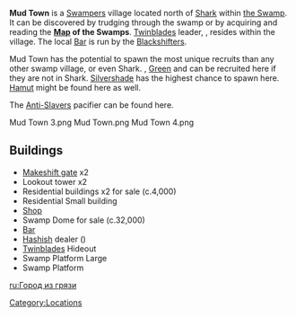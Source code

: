**Mud Town** is a [Swampers](03%20-%20Projects%20&%20Wikis/Kenshi/Kenshi%20Wiki/Kenshi%20Wiki%20Template/Swampers.md "wikilink") village located north
of [Shark](Shark.md "wikilink") within [the Swamp](The_Swamp.md "wikilink").
It can be discovered by trudging through the swamp or by acquiring and
reading the **[Map](Maps.md "wikilink") of the Swamps**.
[Twinblades](Twinblades.md "wikilink") leader, [](Big_Fang.md), resides within the village. The local
[Bar](Bar.md "wikilink") is run by the
[Blackshifters](Blackshifters.md "wikilink").

Mud Town has the potential to spawn the most unique recruits than any
other swamp village, or even Shark. [](Doctor_Chung.md), [Green](Green.md "wikilink") and [](Stubs_Momuso.md) can be recruited here if they are not
in Shark. [Silvershade](Silvershade.md "wikilink") has the highest chance
to spawn here. [Hamut](Hamut.md "wikilink") might be found here as well.

The [Anti-Slavers](03%20-%20Projects%20&%20Wikis/Kenshi/Kenshi%20Wiki/Kenshi%20Wiki%20Template/Anti-Slavers.md "wikilink") pacifier can be found here.

Mud Town 3.png Mud Town.png Mud Town 4.png

## Buildings

- [Makeshift gate](Makeshift_Gate.md "wikilink") x2
- Lookout tower x2
- Residential buildings x2 for sale (c.4,000)
- Residential Small building
- [Shop](Swamp_General_Shop.md "wikilink")
- Swamp Dome for sale (c.32,000)
- [Bar](Blackshifter_Casino_Bar.md "wikilink")
- [Hashish](Hashish.md "wikilink") dealer ([](Fish_and_Drugs_Seller.md))
- [Twinblades](Twinblades.md "wikilink") Hideout
- Swamp Platform Large
- Swamp Platform

[ru:Город из грязи](ru:Город_из_грязи "wikilink")

[Category:Locations](Category:Locations "wikilink")